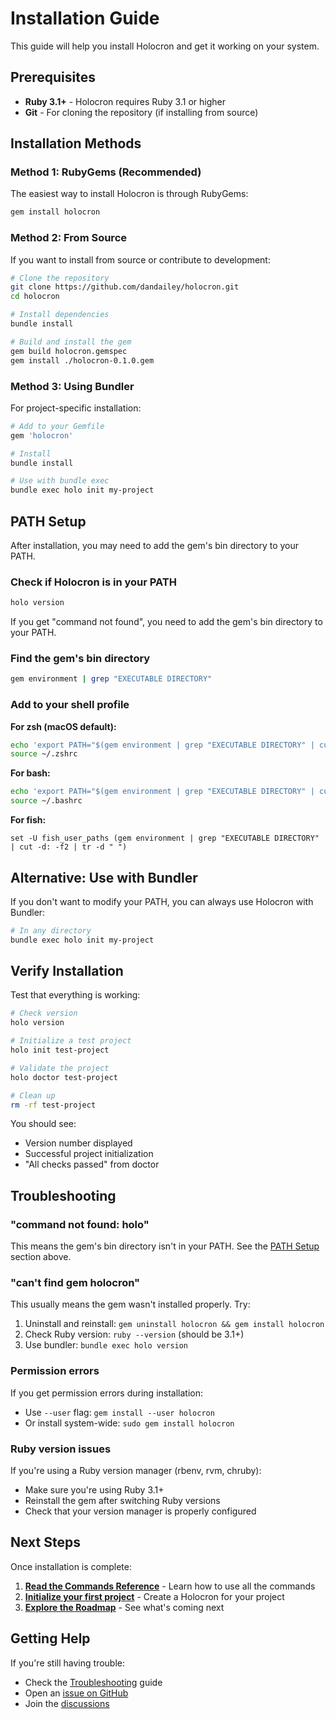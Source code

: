 # Installation Guide

This guide will help you install Holocron and get it working on your system.

## Prerequisites

- **Ruby 3.1+** - Holocron requires Ruby 3.1 or higher
- **Git** - For cloning the repository (if installing from source)

## Installation Methods

### Method 1: RubyGems (Recommended)

The easiest way to install Holocron is through RubyGems:

```bash
gem install holocron
```

### Method 2: From Source

If you want to install from source or contribute to development:

```bash
# Clone the repository
git clone https://github.com/dandailey/holocron.git
cd holocron

# Install dependencies
bundle install

# Build and install the gem
gem build holocron.gemspec
gem install ./holocron-0.1.0.gem
```

### Method 3: Using Bundler

For project-specific installation:

```bash
# Add to your Gemfile
gem 'holocron'

# Install
bundle install

# Use with bundle exec
bundle exec holo init my-project
```

## PATH Setup

After installation, you may need to add the gem's bin directory to your PATH.

### Check if Holocron is in your PATH

```bash
holo version
```

If you get "command not found", you need to add the gem's bin directory to your PATH.

### Find the gem's bin directory

```bash
gem environment | grep "EXECUTABLE DIRECTORY"
```

### Add to your shell profile

**For zsh (macOS default):**
```bash
echo 'export PATH="$(gem environment | grep "EXECUTABLE DIRECTORY" | cut -d: -f2 | tr -d " "):$PATH"' >> ~/.zshrc
source ~/.zshrc
```

**For bash:**
```bash
echo 'export PATH="$(gem environment | grep "EXECUTABLE DIRECTORY" | cut -d: -f2 | tr -d " "):$PATH"' >> ~/.bashrc
source ~/.bashrc
```

**For fish:**
```fish
set -U fish_user_paths (gem environment | grep "EXECUTABLE DIRECTORY" | cut -d: -f2 | tr -d " ")
```

## Alternative: Use with Bundler

If you don't want to modify your PATH, you can always use Holocron with Bundler:

```bash
# In any directory
bundle exec holo init my-project
```

## Verify Installation

Test that everything is working:

```bash
# Check version
holo version

# Initialize a test project
holo init test-project

# Validate the project
holo doctor test-project

# Clean up
rm -rf test-project
```

You should see:
- Version number displayed
- Successful project initialization
- "All checks passed" from doctor

## Troubleshooting

### "command not found: holo"

This means the gem's bin directory isn't in your PATH. See the [PATH Setup](#path-setup) section above.

### "can't find gem holocron"

This usually means the gem wasn't installed properly. Try:
1. Uninstall and reinstall: `gem uninstall holocron && gem install holocron`
2. Check Ruby version: `ruby --version` (should be 3.1+)
3. Use bundler: `bundle exec holo version`

### Permission errors

If you get permission errors during installation:
- Use `--user` flag: `gem install --user holocron`
- Or install system-wide: `sudo gem install holocron`

### Ruby version issues

If you're using a Ruby version manager (rbenv, rvm, chruby):
- Make sure you're using Ruby 3.1+
- Reinstall the gem after switching Ruby versions
- Check that your version manager is properly configured

## Next Steps

Once installation is complete:

1. **[Read the Commands Reference](commands.md)** - Learn how to use all the commands
2. **[Initialize your first project](commands.md#init)** - Create a Holocron for your project
3. **[Explore the Roadmap](roadmap.md)** - See what's coming next

## Getting Help

If you're still having trouble:

- Check the [Troubleshooting](troubleshooting.md) guide
- Open an [issue on GitHub](https://github.com/dandailey/holocron/issues)
- Join the [discussions](https://github.com/dandailey/holocron/discussions)
